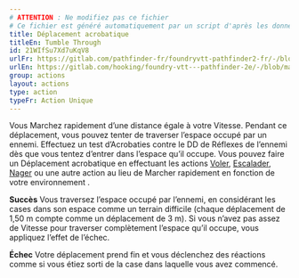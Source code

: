 ```yaml
---
# ATTENTION : Ne modifiez pas ce fichier
# Ce fichier est généré automatiquement par un script d'après les données du module Foundry VTT officiel et de sa traduction
title: Déplacement acrobatique
titleEn: Tumble Through
id: 21WIfSu7Xd7uKqV8
urlFr: https://gitlab.com/pathfinder-fr/foundryvtt-pathfinder2-fr/-/blob/master/data/actions/21WIfSu7Xd7uKqV8.htm
urlEn: https://gitlab.com/hooking/foundry-vtt---pathfinder-2e/-/blob/master/packs/data/actions.db/tumble-through.json
group: actions
layout: actions
type: action
typeFr: Action Unique
---
```

Vous Marchez rapidement d’une distance égale à votre Vitesse. Pendant ce déplacement, vous pouvez tenter de traverser l’espace occupé par un ennemi. Effectuez un test d’<span data-pf2-action="tumbleThrough" data-pf2-glyph="A">Acrobaties contre le DD de Réflexes de l’ennemi dès que vous tentez d’entrer dans l’espace qu’il occupe. Vous pouvez faire un Déplacement acrobatique en effectuant les actions [Voler](voler.md), [Escalader](escalader.md), [Nager](nager.md) ou une autre action au lieu de Marcher rapidement en fonction de votre environnement .

**Succès** Vous traversez l’espace occupé par l’ennemi, en considérant les cases dans son espace comme un terrain difficile (chaque déplacement de 1,50 m compte comme un déplacement de 3 m). Si vous n’avez pas assez de Vitesse pour traverser complètement l’espace qu’il occupe, vous appliquez l’effet de l’échec.

**Échec** Votre déplacement prend fin et vous déclenchez des réactions comme si vous étiez sorti de la case dans laquelle vous avez commencé.

